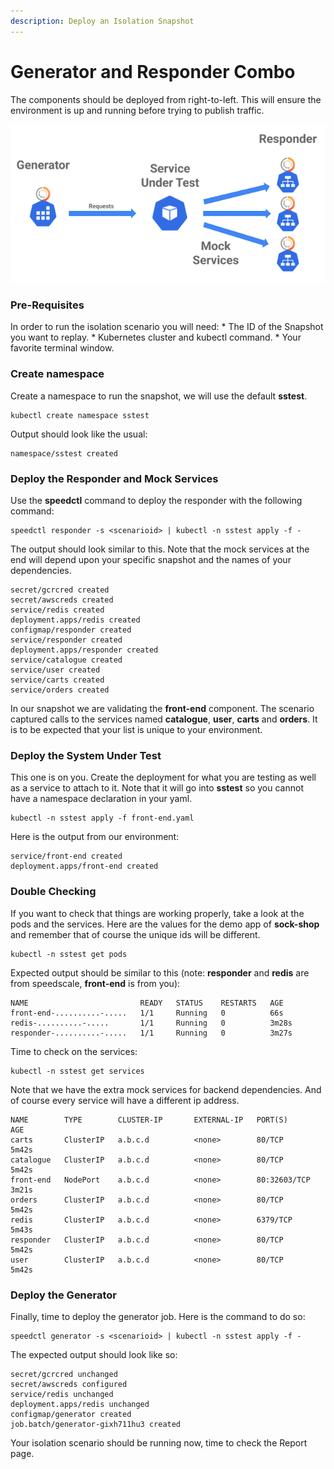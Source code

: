 ```yaml
---
description: Deploy an Isolation Snapshot
---
```


# Generator and Responder Combo

The components should be deployed from right-to-left. This will ensure the environment is up and running before trying to publish traffic.

![](../../.gitbook/assets/isolation-overview.png)

### Pre-Requisites <a href="#pre-requisites" id="pre-requisites"></a>

In order to run the isolation scenario you will need: \* The ID of the Snapshot you want to replay. \* Kubernetes cluster and kubectl command. \* Your favorite terminal window.

### Create namespace <a href="#create-namespace" id="create-namespace"></a>

Create a namespace to run the snapshot, we will use the default **sstest**.

```
kubectl create namespace sstest
```

Output should look like the usual:

```
namespace/sstest created
```

### Deploy the Responder and Mock Services <a href="#deploy-the-responder-and-mock-services" id="deploy-the-responder-and-mock-services"></a>

Use the **speedctl** command to deploy the responder with the following command:

```
speedctl responder -s <scenarioid> | kubectl -n sstest apply -f -
```

The output should look similar to this. Note that the mock services at the end will depend upon your specific snapshot and the names of your dependencies.

```
secret/gcrcred created
secret/awscreds created
service/redis created
deployment.apps/redis created
configmap/responder created
service/responder created
deployment.apps/responder created
service/catalogue created
service/user created
service/carts created
service/orders created
```

In our snapshot we are validating the **front-end** component. The scenario captured calls to the services named **catalogue**, **user**, **carts** and **orders**. It is to be expected that your list is unique to your environment.

### Deploy the System Under Test <a href="#deploy-the-system-under-test" id="deploy-the-system-under-test"></a>

This one is on you. Create the deployment for what you are testing as well as a service to attach to it. Note that it will go into **sstest** so you cannot have a namespace declaration in your yaml.

```
kubectl -n sstest apply -f front-end.yaml
```

Here is the output from our environment:

```
service/front-end created
deployment.apps/front-end created
```

### Double Checking <a href="#double-checking" id="double-checking"></a>

If you want to check that things are working properly, take a look at the pods and the services. Here are the values for the demo app of **sock-shop** and remember that of course the unique ids will be different.&#x20;

```
kubectl -n sstest get pods
```

Expected output should be similar to this (note: **responder** and **redis** are from speedscale, **front-end** is from you):

```
NAME                         READY   STATUS    RESTARTS   AGE
front-end-..........-.....   1/1     Running   0          66s
redis-..........-.....       1/1     Running   0          3m28s
responder-..........-.....   1/1     Running   0          3m27s
```

Time to check on the services:

```
kubectl -n sstest get services
```

Note that we have the extra mock services for backend dependencies. And of course every service will have a different ip address.

```
NAME        TYPE        CLUSTER-IP       EXTERNAL-IP   PORT(S)        AGE
carts       ClusterIP   a.b.c.d          <none>        80/TCP         5m42s
catalogue   ClusterIP   a.b.c.d          <none>        80/TCP         5m42s
front-end   NodePort    a.b.c.d          <none>        80:32603/TCP   3m21s
orders      ClusterIP   a.b.c.d          <none>        80/TCP         5m42s
redis       ClusterIP   a.b.c.d          <none>        6379/TCP       5m43s
responder   ClusterIP   a.b.c.d          <none>        80/TCP         5m42s
user        ClusterIP   a.b.c.d          <none>        80/TCP         5m42s
```

### Deploy the Generator <a href="#deploy-the-generator" id="deploy-the-generator"></a>

Finally, time to deploy the generator job. Here is the command to do so:

```
speedctl generator -s <scenarioid> | kubectl -n sstest apply -f -
```

The expected output should look like so:

```
secret/gcrcred unchanged
secret/awscreds configured
service/redis unchanged
deployment.apps/redis unchanged
configmap/generator created
job.batch/generator-gixh711hu3 created
```

Your isolation scenario should be running now, time to check the Report page.

